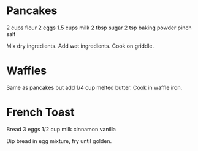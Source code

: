 # Pancakes

2 cups flour
2 eggs
1.5 cups milk
2 tbsp sugar
2 tsp baking powder
pinch salt

Mix dry ingredients. Add wet ingredients. Cook on griddle.

# Waffles

Same as pancakes but add 1/4 cup melted butter. Cook in waffle iron.

# French Toast

Bread
3 eggs
1/2 cup milk
cinnamon
vanilla

Dip bread in egg mixture, fry until golden.